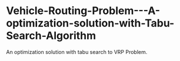 # Vehicle-Routing-Problem---A-optimization-solution-with-Tabu-Search-Algorithm
An optimization solution with tabu search to VRP Problem.
